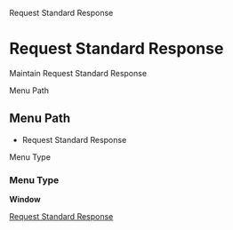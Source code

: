 
Request Standard Response
# Request Standard Response


Maintain Request Standard Response 

Menu Path
## Menu Path



- Request Standard Response

Menu Type
### Menu Type

**Window**


[Request Standard Response](../../functional-guide/window/window-request-standard-response.md)